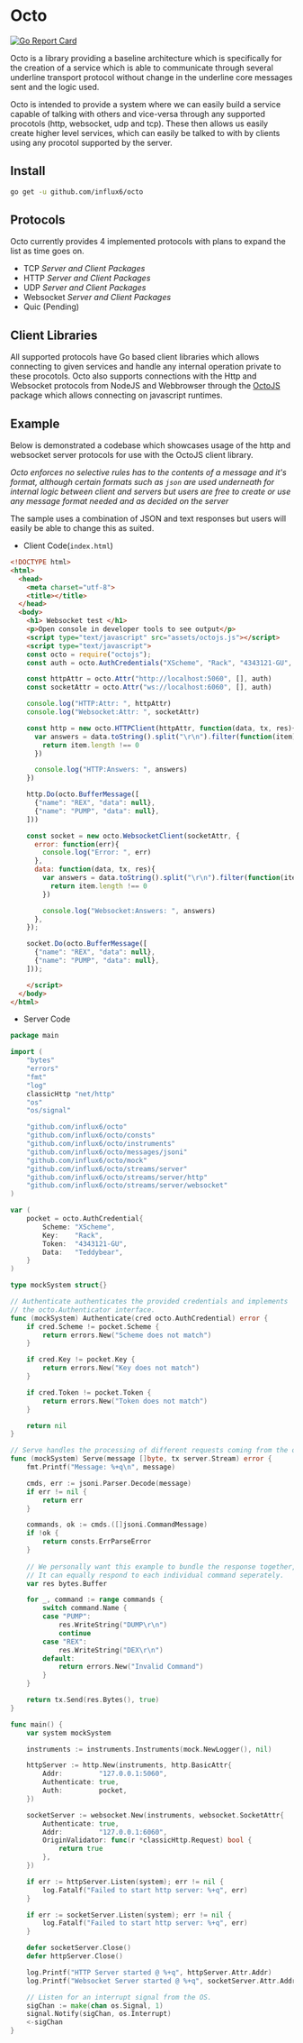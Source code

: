 Octo
====

[![Go Report Card](https://goreportcard.com/badge/github.com/influx6/octo)](https://goreportcard.com/report/github.com/influx6/octo)

Octo is a library providing a baseline architecture which is specifically for the creation of a service which is able to communicate through several underline transport protocol without change in the underline core messages sent and the logic used.

Octo is intended to provide a system where we can easily build a service capable of talking with others and vice-versa through any supported procotols (http, websocket, udp and tcp). These then allows us easily create higher level services, which can easily be talked to with by clients using any procotol supported by the server.

Install
-------

```bash
go get -u github.com/influx6/octo
```

Protocols
---------

Octo currently provides 4 implemented protocols with plans to expand the list as time goes on.

-	TCP *Server and Client Packages*
-	HTTP *Server and Client Packages*
-	UDP *Server and Client Packages*
-	Websocket *Server and Client Packages*
-	Quic (Pending)

Client Libraries
----------------

All supported protocols have Go based client libraries which allows connecting to given services and handle any internal operation private to these procotols. Octo also supports connections with the Http and Websocket protocols from NodeJS and Webbrowser through the [OctoJS](./octojs) package which allows connecting on javascript runtimes.

Example
-------

Below is demonstrated a codebase which showcases usage of the http and websocket server protocols for use with the OctoJS client library.

*Octo enforces no selective rules has to the contents of a message and it's format, although certain formats such as `json` are used underneath for internal logic between client and servers but users are free to create or use any message format needed and as decided on the server*

The sample uses a combination of JSON and text responses but users will easily be able to change this as suited.

-	Client Code(`index.html`\)

```html
<!DOCTYPE html>
<html>
  <head>
    <meta charset="utf-8">
    <title></title>
  </head>
  <body>
    <h1> Websocket test </h1>
    <p>Open console in developer tools to see output</p>
    <script type="text/javascript" src="assets/octojs.js"></script>
    <script type="text/javascript">
    const octo = require("octojs");
    const auth = octo.AuthCredentials("XScheme", "Rack", "4343121-GU", "Teddybear")

    const httpAttr = octo.Attr("http://localhost:5060", [], auth)
    const socketAttr = octo.Attr("ws://localhost:6060", [], auth)

    console.log("HTTP:Attr: ", httpAttr)
    console.log("Websocket:Attr: ", socketAttr)

    const http = new octo.HTTPClient(httpAttr, function(data, tx, res){
      var answers = data.toString().split("\r\n").filter(function(item){
        return item.length !== 0
      })

      console.log("HTTP:Answers: ", answers)
    })

    http.Do(octo.BufferMessage([
      {"name": "REX", "data": null},
      {"name": "PUMP", "data": null},
    ]))

    const socket = new octo.WebsocketClient(socketAttr, {
      error: function(err){
        console.log("Error: ", err)
      },
      data: function(data, tx, res){
        var answers = data.toString().split("\r\n").filter(function(item){
          return item.length !== 0
        })

        console.log("Websocket:Answers: ", answers)
      },
    });

    socket.Do(octo.BufferMessage([
      {"name": "REX", "data": null},
      {"name": "PUMP", "data": null},
    ]));

    </script>
  </body>
</html>

```

-	Server Code

```go
package main

import (
	"bytes"
	"errors"
	"fmt"
	"log"
	classicHttp "net/http"
	"os"
	"os/signal"

	"github.com/influx6/octo"
	"github.com/influx6/octo/consts"
	"github.com/influx6/octo/instruments"
	"github.com/influx6/octo/messages/jsoni"
	"github.com/influx6/octo/mock"
	"github.com/influx6/octo/streams/server"
	"github.com/influx6/octo/streams/server/http"
	"github.com/influx6/octo/streams/server/websocket"
)

var (
	pocket = octo.AuthCredential{
		Scheme: "XScheme",
		Key:    "Rack",
		Token:  "4343121-GU",
		Data:   "Teddybear",
	}
)

type mockSystem struct{}

// Authenticate authenticates the provided credentials and implements
// the octo.Authenticator interface.
func (mockSystem) Authenticate(cred octo.AuthCredential) error {
	if cred.Scheme != pocket.Scheme {
		return errors.New("Scheme does not match")
	}

	if cred.Key != pocket.Key {
		return errors.New("Key does not match")
	}

	if cred.Token != pocket.Token {
		return errors.New("Token does not match")
	}

	return nil
}

// Serve handles the processing of different requests coming from the outside.
func (mockSystem) Serve(message []byte, tx server.Stream) error {
	fmt.Printf("Message: %+q\n", message)

	cmds, err := jsoni.Parser.Decode(message)
	if err != nil {
		return err
	}

	commands, ok := cmds.([]jsoni.CommandMessage)
	if !ok {
		return consts.ErrParseError
	}
	
	// We personally want this example to bundle the response together, but this is not standard (nor is there a standard)
	// It can equally respond to each individual command seperately.
	var res bytes.Buffer

	for _, command := range commands {
		switch command.Name {
		case "PUMP":
			res.WriteString("DUMP\r\n")
			continue
		case "REX":
			res.WriteString("DEX\r\n")
		default:
			return errors.New("Invalid Command")
		}
	}

	return tx.Send(res.Bytes(), true)
}

func main() {
	var system mockSystem

	instruments := instruments.Instruments(mock.NewLogger(), nil)

	httpServer := http.New(instruments, http.BasicAttr{
		Addr:         "127.0.0.1:5060",
		Authenticate: true,
		Auth:         pocket,
	})

	socketServer := websocket.New(instruments, websocket.SocketAttr{
		Authenticate: true,
		Addr:         "127.0.0.1:6060",
		OriginValidator: func(r *classicHttp.Request) bool {
			return true
		},
	})

	if err := httpServer.Listen(system); err != nil {
		log.Fatalf("Failed to start http server: %+q", err)
	}

	if err := socketServer.Listen(system); err != nil {
		log.Fatalf("Failed to start http server: %+q", err)
	}

	defer socketServer.Close()
	defer httpServer.Close()

	log.Printf("HTTP Server started @ %+q", httpServer.Attr.Addr)
	log.Printf("Websocket Server started @ %+q", socketServer.Attr.Addr)

	// Listen for an interrupt signal from the OS.
	sigChan := make(chan os.Signal, 1)
	signal.Notify(sigChan, os.Interrupt)
	<-sigChan
}
```
